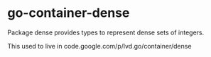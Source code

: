 # go-container-dense
Package dense provides types to represent dense sets of integers.

This used to live in code.google.com/p/lvd.go/container/dense

